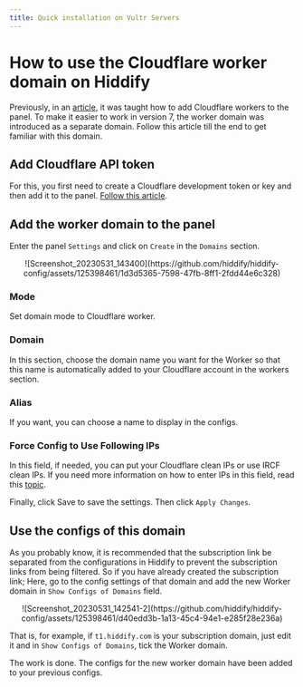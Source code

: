 ```yaml
---
title: Quick installation on Vultr Servers
---
```


<div dir="ltr" markdown="1">


# How to use the Cloudflare worker domain on Hiddify
Previously, in an [article](/manager/wiki/How-to-set-up-and-use-Cloudflare-workers), it was taught how to add Cloudflare workers to the panel. To make it easier to work in version 7, the worker domain was introduced as a separate domain. Follow this article till the end to get familiar with this domain.

## Add Cloudflare API token

For this, you first need to create a Cloudflare development token or key and then add it to the panel. [Follow this article](/manager/wiki/Get-Cloudflare-API).


## Add the worker domain to the panel
Enter the panel `Settings` and click on `Create` in the `Domains` section.

<div align=center markdown=1>
![Screenshot_20230531_143400](https://github.com/hiddify/hiddify-config/assets/125398461/1d3d5365-7598-47fb-8ff1-2fdd44e6c328)

</div>


### Mode
Set domain mode to Cloudflare worker.

### Domain
In this section, choose the domain name you want for the Worker so that this name is automatically added to your Cloudflare account in the workers section.

### Alias
If you want, you can choose a name to display in the configs.

### Force Config to Use Following IPs
In this field, if needed, you can put your Cloudflare clean IPs or use IRCF clean IPs. If you need more information on how to enter IPs in this field, read this [topic](https://github-com.translate.goog/hiddify/hiddify-config/discussions/2009?_x_tr_sl=fa&_x_tr_tl=en&_x_tr_hl=en&_x_tr_pto=wapp).

Finally, click Save to save the settings. Then click `Apply Changes`.

## Use the configs of this domain
As you probably know, it is recommended that the subscription link be separated from the configurations in Hiddify to prevent the subscription links from being filtered. So if you have already created the subscription link; Here, go to the config settings of that domain and add the new Worker domain in `Show Configs of Domains` field.


<div align=center markdown=1>
![Screenshot_20230531_142541-2](https://github.com/hiddify/hiddify-config/assets/125398461/d40edd3b-1a13-45c4-94e1-e285f28e236a)

</div>


That is, for example, if `t1.hiddify.com` is your subscription domain, just edit it and in `Show Configs of Domains`, tick the Worker domain.

The work is done. The configs for the new worker domain have been added to your previous configs.
